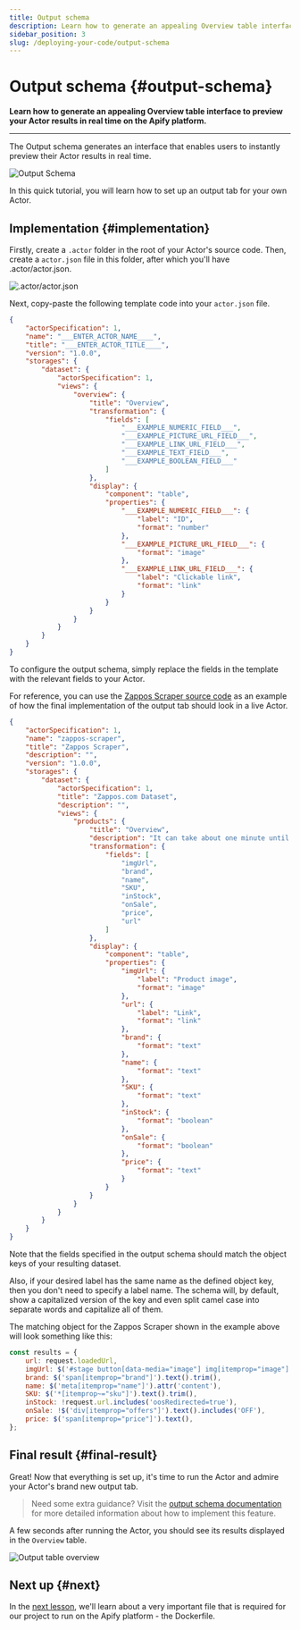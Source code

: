 ```yaml
---
title: Output schema
description: Learn how to generate an appealing Overview table interface to preview your Actor results in real time on the Apify platform.
sidebar_position: 3
slug: /deploying-your-code/output-schema
---
```


# Output schema {#output-schema}

**Learn how to generate an appealing Overview table interface to preview your Actor results in real time on the Apify platform.**

---

The Output schema generates an interface that enables users to instantly preview their Actor results in real time.

![Output Schema](../../../platform/actors/development/actor_definition/images/output-schema-example.png)

In this quick tutorial, you will learn how to set up an output tab for your own Actor.

## Implementation {#implementation}

Firstly, create a `.actor` folder in the root of your Actor's source code. Then, create a `actor.json` file in this folder, after which you'll have .actor/actor.json.

![.actor/actor.json](./images/actor-json-example.webp)

Next, copy-paste the following template code into your `actor.json` file.

```json
{
    "actorSpecification": 1,
    "name": "___ENTER_ACTOR_NAME____",
    "title": "___ENTER_ACTOR_TITLE____",
    "version": "1.0.0",
    "storages": {
        "dataset": {
            "actorSpecification": 1,
            "views": {
                "overview": {
                    "title": "Overview",
                    "transformation": {
                        "fields": [
                            "___EXAMPLE_NUMERIC_FIELD___",
                            "___EXAMPLE_PICTURE_URL_FIELD___",
                            "___EXAMPLE_LINK_URL_FIELD___",
                            "___EXAMPLE_TEXT_FIELD___",
                            "___EXAMPLE_BOOLEAN_FIELD___"
                        ]
                    },
                    "display": {
                        "component": "table",
                        "properties": {
                            "___EXAMPLE_NUMERIC_FIELD___": {
                                "label": "ID",
                                "format": "number"
                            },
                            "___EXAMPLE_PICTURE_URL_FIELD___": {
                                "format": "image"
                            },
                            "___EXAMPLE_LINK_URL_FIELD___": {
                                "label": "Clickable link",
                                "format": "link"
                            }
                        }
                    }
                }
            }
        }
    }
}
```

To configure the output schema, simply replace the fields in the template with the relevant fields to your Actor.

For reference, you can use the [Zappos Scraper source code](https://github.com/PerVillalva/zappos-scraper-actor/blob/main/.actor/actor.json) as an example of how the final implementation of the output tab should look in a live Actor.

```json
{
    "actorSpecification": 1,
    "name": "zappos-scraper",
    "title": "Zappos Scraper",
    "description": "",
    "version": "1.0.0",
    "storages": {
        "dataset": {
            "actorSpecification": 1,
            "title": "Zappos.com Dataset",
            "description": "",
            "views": {
                "products": {
                    "title": "Overview",
                    "description": "It can take about one minute until the first results are available.",
                    "transformation": {
                        "fields": [
                            "imgUrl",
                            "brand",
                            "name",
                            "SKU",
                            "inStock",
                            "onSale",
                            "price",
                            "url"
                        ]
                    },
                    "display": {
                        "component": "table",
                        "properties": {
                            "imgUrl": {
                                "label": "Product image",
                                "format": "image"
                            },
                            "url": {
                                "label": "Link",
                                "format": "link"
                            },
                            "brand": {
                                "format": "text"
                            },
                            "name": {
                                "format": "text"
                            },
                            "SKU": {
                                "format": "text"
                            },
                            "inStock": {
                                "format": "boolean"
                            },
                            "onSale": {
                                "format": "boolean"
                            },
                            "price": {
                                "format": "text"
                            }
                        }
                    }
                }
            }
        }
    }
}
```

Note that the fields specified in the output schema should match the object keys of your resulting dataset.

Also, if your desired label has the same name as the defined object key, then you don't need to specify a label name. The schema will, by default, show a capitalized version of the key and even split camel case into separate words and capitalize all of them.

The matching object for the Zappos Scraper shown in the example above will look something like this:

```js
const results = {
    url: request.loadedUrl,
    imgUrl: $('#stage button[data-media="image"] img[itemprop="image"]').attr('src'),
    brand: $('span[itemprop="brand"]').text().trim(),
    name: $('meta[itemprop="name"]').attr('content'),
    SKU: $('*[itemprop~="sku"]').text().trim(),
    inStock: !request.url.includes('oosRedirected=true'),
    onSale: !$('div[itemprop="offers"]').text().includes('OFF'),
    price: $('span[itemprop="price"]').text(),
};
```

## Final result {#final-result}

Great! Now that everything is set up, it's time to run the Actor and admire your Actor's brand new output tab.

> Need some extra guidance? Visit the [output schema documentation](/platform/actors/development/actor-definition/output-schema) for more detailed information about how to implement this feature.

A few seconds after running the Actor, you should see its results displayed in the `Overview` table.

![Output table overview](./images/output-schema-final-example.webp)

## Next up {#next}

In the [next lesson](./docker_file.md), we'll learn about a very important file that is required for our project to run on the Apify platform - the Dockerfile.
